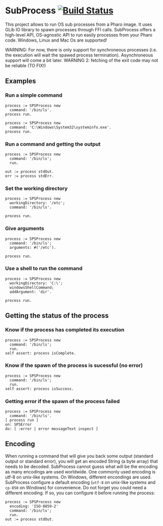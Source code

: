 # SubProcess [![Build Status](https://github.com/demarey/SubProcess/actions/workflows/main.yml/badge.svg)](https://github.com/demarey/SubProcess/actions/workflows/main.yml)

This project allows to run OS sub processes from a Pharo image.
It uses GLib IO library to spawn processes through FFI calls.
SubProcess offers a high-level API, OS-agnostic API to run easily processes from your Pharo code. Windows, Linux and Mac Os are supported!

WARNING: For now, there is only support for synchroneous processes (i.e. the execution will wait the spawed process termination). Asynchroneous support will come a bit later.
WARNING 2: fetching of the exit code may not be reliable (TO FIX!)

## Examples

### Run a simple command
```smalltalk
process := SPSProcess new
  command: '/bin/ls'.
process run.
 ```
  
```smalltalk
process := SPSProcess new
  command: 'C:\Windows\System32\systeminfo.exe'.
process run.
```
  
### Run a command and getting the output
```smalltalk
process := SPSProcess new
  command: '/bin/ls';
  run.
  
out := process stdOut.
err := process stdErr.
```
  
### Set the working directory
```smalltalk
process := SPSProcess new
  workingDirectory: '/etc';
  command: '/bin/ls'.
	
process run.
```
  
### Give arguments
```smalltalk
process := SPSProcess new
  command: '/bin/ls';
  arguments: #('/etc').
	
process run.
```
  
### Use a shell to run the command
```smalltalk
process := SPSProcess new
  workingDirectory: 'C:\';
  windowsShellCommand;
  addArgument: 'dir'.
  
process run.
```

## Getting the status of the process
### Know if the process has completed its execution
```smalltalk
process := SPSProcess new
  command: '/bin/ls';
  run.
self assert: process isComplete.
```
### Know if the spawn of the process is sucessful (no error)
```smalltalk
process := SPSProcess new
  command: '/bin/ls';
  run.
self assert: process isSuccess.
```
### Getting error if the spawn of the process failed
```smalltalk
process := SPSProcess new
  command: '/bin/ls'.
[ process run ]
on: SPSError
do: [ :error | error messageText inspect ]
```

## Encoding
When running a command that will give you back some output (standard output or standard error), you will get an encoded String (a byte array) that needs to be decoded. SubProcess cannot guess what will be the encoding as many encodings are used worldwide. One commonly used encoding is utf-8 on unix-like systems. On Windows, different encondings are used.
SubProcess configure a default encoding (`utf-8` on unix-like systems and `cp-850` on Windows) for convenience. Do not forget you could need a different encoding. If so, you can configure it before running the process:
```smalltalk
process := SPSProcess new
  encoding: 'ISO-8859-2'
  command: '/bin/ls';
  run.
out := process stdOut.
```
